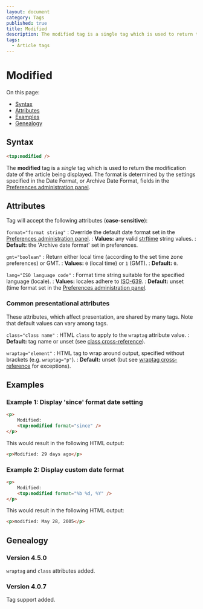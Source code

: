 ```yaml
---
layout: document
category: Tags
published: true
title: Modified
description: The modified tag is a single tag which is used to return the modification date of the article being displayed.
tags:
  - Article tags
---
```


# Modified

On this page:

* [Syntax](#syntax)
* [Attributes](#attributes)
* [Examples](#examples)
* [Genealogy](#genealogy)

## Syntax

~~~ html
<txp:modified />
~~~

The **modified** tag is a *single* tag which is used to return the modification date of the article being displayed. The format is determined by the settings specified in the Date Format, or Archive Date Format, fields in the [Preferences administration panel](https://docs.textpattern.io/administration/preferences-panel).

## Attributes

Tag will accept the following attributes (**case-sensitive**):

`format="format string"`
: Override the default date format set in the [Preferences administration panel](https://docs.textpattern.io/administration/preferences-panel).
: **Values:** any valid [strftime](http://php.net/strftime) string values.
: **Default:** the 'Archive date format' set in preferences.

`gmt="boolean"`
: Return either local time (according to the set time zone preferences) or GMT.
: **Values:** `0` (local time) or `1` (GMT).
: **Default:** `0`.

`lang="ISO language code"`
: Format time string suitable for the specified language (locale).
: **Values:** locales adhere to [ISO-639](http://en.wikipedia.org/wiki/ISO_639-2).
: **Default:** unset (time format set in the [Preferences administration panel](https://docs.textpattern.io/administration/preferences-panel).

### Common presentational attributes

These attributes, which affect presentation, are shared by many tags. Note that default values can vary among tags.

`class="class name"`
: HTML `class` to apply to the `wraptag` attribute value.
: **Default:** tag name or unset (see [class cross-reference](https://docs.textpattern.io/tags/tag-attributes-cross-reference#class)).

`wraptag="element"`
: HTML tag to wrap around output, specified without brackets (e.g. `wraptag="p"`).
: **Default:** unset (but see [wraptag cross-reference](https://docs.textpattern.io/tags/tag-attributes-cross-reference#wraptag) for exceptions).

## Examples

### Example 1: Display 'since' format date setting

~~~ html
<p>
    Modified:
    <txp:modified format="since" />
</p>
~~~

This would result in the following HTML output:

~~~ html
<p>Modified: 29 days ago</p>
~~~

### Example 2: Display custom date format

~~~ html
<p>
    Modified:
    <txp:modified format="%b %d, %Y" />
</p>
~~~

This would result in the following HTML output:

~~~ html
<p>modified: May 28, 2005</p>
~~~

## Genealogy

### Version 4.5.0

`wraptag` and `class` attributes added.

### Version 4.0.7

Tag support added.
